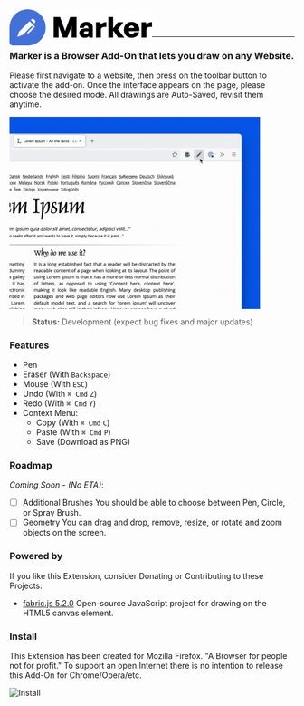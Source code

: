 
<img title="Marker" src="logo.png" height="64" align="left" />

<br />
<br />

---

### Marker is a Browser Add-On that lets you draw on any Website.

Please first navigate to a website, then press on the toolbar button to activate the add-on. Once the interface appears on the page, please choose the desired mode. All drawings are Auto-Saved, revisit them anytime.

<img title="Preview" src="preview.gif" width="443" align="center" style="display:block"/>

> **Status:** Development (expect bug fixes and major updates)

### Features

- Pen
- Eraser (With `Backspace`)
- Mouse (With `ESC`)
- Undo (With `⌘ Cmd` `Z`)
- Redo (With `⌘ Cmd` `Y`)
- Context Menu:
  - Copy (With `⌘ Cmd` `C`)
  - Paste (With `⌘ Cmd` `P`)
  - Save (Download as PNG)

### Roadmap

*Coming Soon - (No ETA)*:
- [ ] Additional Brushes
  You should be able to choose between Pen, Circle, or Spray Brush.
- [ ] Geometry
  You can drag and drop, remove, resize, or rotate and zoom objects on the screen. 

### Powered by

If you like this Extension, consider Donating or Contributing to these Projects:

- [fabric.js 5.2.0](https://github.com/fabricjs/fabric.js) 
Open-source JavaScript project for drawing on the HTML5 canvas element.

### Install

This Extension has been created for Mozilla Firefox. "A Browser for people not for profit."
To support an open Internet there is no intention to release this Add-On for Chrome/Opera/etc.

<a href="https://addons.mozilla.org/en-US/firefox/addon/marker-ink/">
  <img title="Install" src="https://blog.mozilla.org/addons/files/2020/04/get-the-addon-fx-apr-2020.svg" height="64"  align="left"/>
</a>


